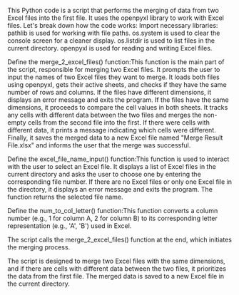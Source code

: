 This Python code is a script that performs the merging of data from two Excel files into the first file. It uses the openpyxl library to work with Excel files. Let's break down how the code works:
Import necessary libraries:
pathlib is used for working with file paths.
os.system is used to clear the console screen for a cleaner display.
os.listdir is used to list files in the current directory.
openpyxl is used for reading and writing Excel files.

Define the merge_2_excel_files() function:This function is the main part of the script, responsible for merging two Excel files.
It prompts the user to input the names of two Excel files they want to merge.
It loads both files using openpyxl, gets their active sheets, and checks if they have the same number of rows and columns.
If the files have different dimensions, it displays an error message and exits the program.
If the files have the same dimensions, it proceeds to compare the cell values in both sheets.
It tracks any cells with different data between the two files and merges the non-empty cells from the second file into the first.
If there were cells with different data, it prints a message indicating which cells were different.
Finally, it saves the merged data to a new Excel file named "Merge Result File.xlsx" and informs the user that the merge was successful.

Define the excel_file_name_input() function:This function is used to interact with the user to select an Excel file.
It displays a list of Excel files in the current directory and asks the user to choose one by entering the corresponding file number.
If there are no Excel files or only one Excel file in the directory, it displays an error message and exits the program.
The function returns the selected file name.

Define the num_to_col_letter() function:This function converts a column number (e.g., 1 for column A, 2 for column B) to its corresponding letter representation (e.g., 'A', 'B') used in Excel.

The script calls the merge_2_excel_files() function at the end, which initiates the merging process.

The script is designed to merge two Excel files with the same dimensions, and if there are cells with different data between the two files, it prioritizes the data from the first file. The merged data is saved to a new Excel file in the current directory.
